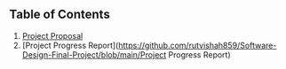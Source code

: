 ## Table of Contents

1. [Project Proposal](https://github.com/rutvishah859/Software-Design-Final-Project/blob/main/Group9_Final_Project_Proposal.pdf)
2. [Project Progress Report](https://github.com/rutvishah859/Software-Design-Final-Project/blob/main/Project Progress Report)

